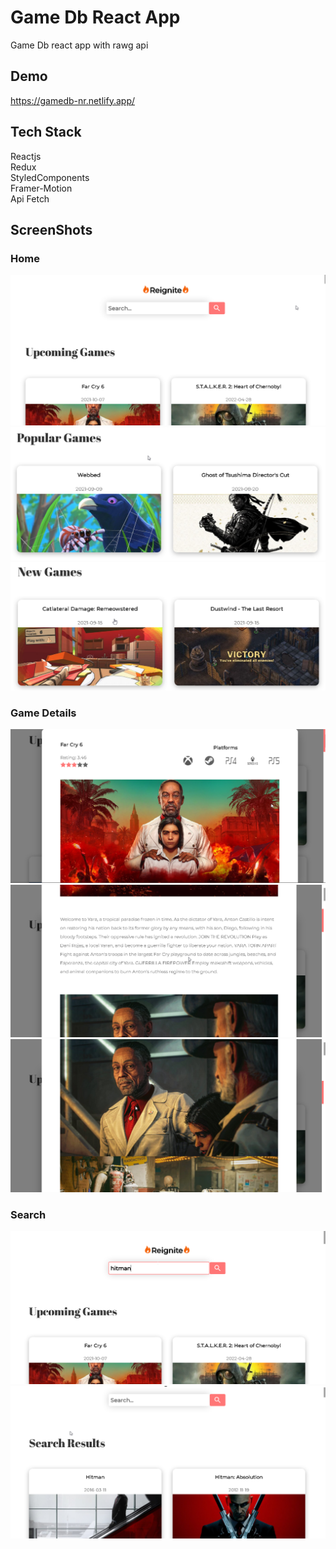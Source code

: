 # Game Db React App
Game Db react app with rawg api

## Demo
https://gamedb-nr.netlify.app/
## Tech Stack
Reactjs <br/>
Redux <br/>
StyledComponents <br/>
Framer-Motion <br/>
Api Fetch <br/>

## ScreenShots
### Home
![Home](./src/img/gitscreenshots/2021-09-15-04-45-24.png)
![Home](./src/img/gitscreenshots/2021-09-15-04-46-06.png)
![Home](./src/img/gitscreenshots/2021-09-15-04-46-24.png)
### Game Details
![Game Details](./src/img/gitscreenshots/2021-09-15-04-47-15.png)
![Game Details](./src/img/gitscreenshots/2021-09-15-04-47-42.png)
![Game Details](./src/img/gitscreenshots/2021-09-15-04-47-58.png)
### Search
![Search](./src/img/gitscreenshots/2021-09-15-04-48-20.png)
![Search](./src/img/gitscreenshots/2021-09-15-04-48-39.png)